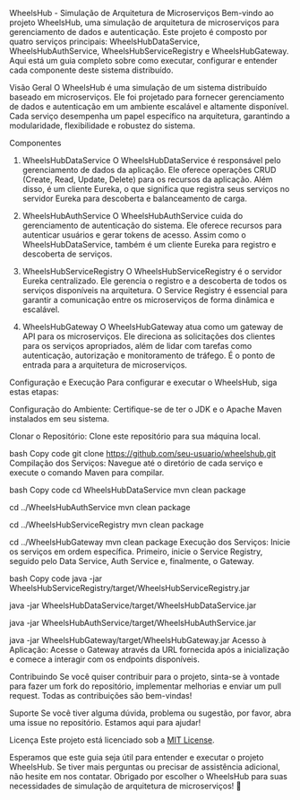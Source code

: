 WheelsHub - Simulação de Arquitetura de Microserviços
Bem-vindo ao projeto WheelsHub, uma simulação de arquitetura de microserviços para gerenciamento de dados e autenticação. Este projeto é composto por quatro serviços principais: WheelsHubDataService, WheelsHubAuthService, WheelsHubServiceRegistry e WheelsHubGateway. Aqui está um guia completo sobre como executar, configurar e entender cada componente deste sistema distribuído.

Visão Geral
O WheelsHub é uma simulação de um sistema distribuído baseado em microserviços. Ele foi projetado para fornecer gerenciamento de dados e autenticação em um ambiente escalável e altamente disponível. Cada serviço desempenha um papel específico na arquitetura, garantindo a modularidade, flexibilidade e robustez do sistema.

Componentes
1. WheelsHubDataService
O WheelsHubDataService é responsável pelo gerenciamento de dados da aplicação. Ele oferece operações CRUD (Create, Read, Update, Delete) para os recursos da aplicação. Além disso, é um cliente Eureka, o que significa que registra seus serviços no servidor Eureka para descoberta e balanceamento de carga.

2. WheelsHubAuthService
O WheelsHubAuthService cuida do gerenciamento de autenticação do sistema. Ele oferece recursos para autenticar usuários e gerar tokens de acesso. Assim como o WheelsHubDataService, também é um cliente Eureka para registro e descoberta de serviços.

3. WheelsHubServiceRegistry
O WheelsHubServiceRegistry é o servidor Eureka centralizado. Ele gerencia o registro e a descoberta de todos os serviços disponíveis na arquitetura. O Service Registry é essencial para garantir a comunicação entre os microserviços de forma dinâmica e escalável.

4. WheelsHubGateway
O WheelsHubGateway atua como um gateway de API para os microserviços. Ele direciona as solicitações dos clientes para os serviços apropriados, além de lidar com tarefas como autenticação, autorização e monitoramento de tráfego. É o ponto de entrada para a arquitetura de microserviços.

Configuração e Execução
Para configurar e executar o WheelsHub, siga estas etapas:

Configuração do Ambiente: Certifique-se de ter o JDK e o Apache Maven instalados em seu sistema.

Clonar o Repositório: Clone este repositório para sua máquina local.

bash
Copy code
git clone https://github.com/seu-usuario/wheelshub.git
Compilação dos Serviços: Navegue até o diretório de cada serviço e execute o comando Maven para compilar.

bash
Copy code
cd WheelsHubDataService
mvn clean package

cd ../WheelsHubAuthService
mvn clean package

cd ../WheelsHubServiceRegistry
mvn clean package

cd ../WheelsHubGateway
mvn clean package
Execução dos Serviços: Inicie os serviços em ordem específica. Primeiro, inicie o Service Registry, seguido pelo Data Service, Auth Service e, finalmente, o Gateway.

bash
Copy code
java -jar WheelsHubServiceRegistry/target/WheelsHubServiceRegistry.jar

java -jar WheelsHubDataService/target/WheelsHubDataService.jar

java -jar WheelsHubAuthService/target/WheelsHubAuthService.jar

java -jar WheelsHubGateway/target/WheelsHubGateway.jar
Acesso à Aplicação: Acesse o Gateway através da URL fornecida após a inicialização e comece a interagir com os endpoints disponíveis.

Contribuindo
Se você quiser contribuir para o projeto, sinta-se à vontade para fazer um fork do repositório, implementar melhorias e enviar um pull request. Todas as contribuições são bem-vindas!

Suporte
Se você tiver alguma dúvida, problema ou sugestão, por favor, abra uma issue no repositório. Estamos aqui para ajudar!

Licença
Este projeto está licenciado sob a [MIT License](LICENSE).

Esperamos que este guia seja útil para entender e executar o projeto WheelsHub. Se tiver mais perguntas ou precisar de assistência adicional, não hesite em nos contatar. Obrigado por escolher o WheelsHub para suas necessidades de simulação de arquitetura de microserviços! 🚀
